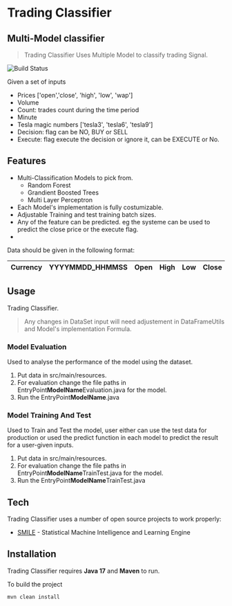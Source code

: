 # Trading Classifier
## Multi-Model classifier

> Trading Classifier Uses Multiple Model to classify trading Signal.


![Build Status](https://travis-ci.org/joemccann/dillinger.svg?branch=master)

Given a set of inputs

- Prices ['open','close', 'high', 'low', 'wap']
- Volume
- Count: trades count during the time period
- Minute
- Tesla magic numbers ['tesla3', 'tesla6', 'tesla9']
- Decision: flag can be NO, BUY or SELL
- Execute: flag execute the decision or ignore it, can be EXECUTE or No.

## Features
- Multi-Classification Models to pick from.
    + Random Forest
    + Grandient Boosted Trees
    + Multi Layer Perceptron
- Each Model's implementation is fully costumizable.
- Adjustable Training and test training batch sizes.
- Any of the feature can be predicted. eg the systeme can be used to predict the close price or the execute flag.
-
Data should be given in the following format:

| Currency | YYYYMMDD_HHMMSS | Open | High | Low | Close | Volume | WAP | Count | Minute | Tesla3 | Tesla6 | Tesla9 | Decision | EXECUTE |
| ------ | ------ | ------ | ------ | ------ | ------ | ------ | ------ | ------ | ------ | ------ | ------ | ------ | ------ | ------ |


## Usage

Trading Classifier.

> Any changes in DataSet input will need adjustement in DataFrameUtils and Model's implementation Formula.

### Model Evaluation
Used to analyse the performance of the model using the dataset.
1. Put data in src/main/resources.
2. For evaluation change the file paths in EntryPoint**ModelName**Evaluation.java for the model.
3. Run the EntryPoint**ModelName**.java

### Model Training And Test
Used to Train and Test the model, user either can use the test data for production or used the predict function in each model to predict the result for a user-given inputs.
1. Put data in src/main/resources.
2. For evaluation change the file paths in EntryPoint**ModelName**TrainTest.java for the model.
3. Run the EntryPoint**ModelName**TrainTest.java


## Tech

Trading Classifier uses a number of open source projects to work properly:

- [SMILE](https://haifengl.github.io/classification.html) - Statistical Machine Intelligence and Learning Engine

## Installation

Trading Classifier requires **Java 17** and **Maven** to run.

To build the project

```sh
mvn clean install
```
